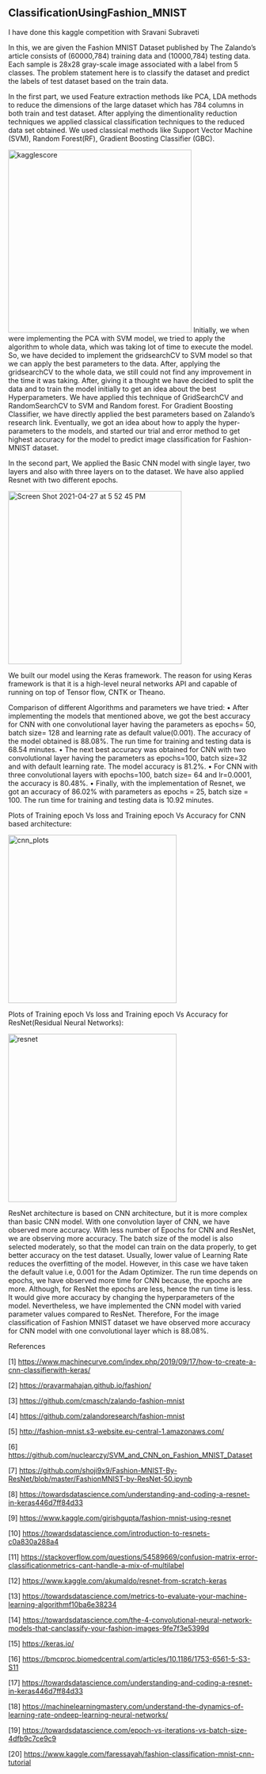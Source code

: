 ## ClassificationUsingFashion_MNIST
I have done this kaggle competition with Sravani Subraveti

In this, we are given the Fashion MNIST Dataset published by The Zalando’s article consists of (60000,784) training data and (10000,784) testing data. Each sample is 28x28 gray-scale image associated with a label from 5 classes. The problem statement here is to classify the dataset and predict the labels of test dataset based on the train data.

In the first part, we used Feature extraction methods like PCA, LDA methods to reduce the dimensions of the large dataset which has 784 columns in both train and test dataset. After applying the dimentionality reduction techniques we applied classical classification techniques to the reduced data set obtained. We used classical methods like Support Vector Machine (SVM), Random Forest(RF), Gradient Boosting Classifier (GBC).

<img width="370" alt="kagglescore" src="https://user-images.githubusercontent.com/55220359/116316248-a5d7ca80-a77f-11eb-8762-1b58b53de883.png">
Initially, we when were implementing the PCA with SVM model, we tried to apply the algorithm to whole data, which was taking lot of time to execute the model. So, we have decided to implement the gridsearchCV to SVM model so that we can apply the best parameters to the data.
After, applying the gridsearchCV to the whole data, we still could not find any improvement in the time it was taking. After, giving it a thought we have decided to split the data and to train the model initially to get an idea about the best Hyperparameters. We have applied this technique of GridSearchCV and RandomSearchCV to SVM and Random forest. For Gradient Boosting Classifier, we have directly applied the best parameters based on Zalando’s research link. Eventually, we got an idea about how to apply the hyper-parameters to the models, and started our trial and error method to get highest accuracy for the model to predict image classification for Fashion-MNIST dataset.

In the second part, We applied the Basic CNN model with single layer, two layers and also with three layers on to the dataset. We have also applied Resnet with two different epochs.

<img width="350" alt="Screen Shot 2021-04-27 at 5 52 45 PM" src="https://user-images.githubusercontent.com/55220359/116317706-b38e4f80-a781-11eb-9434-169637d62b6e.png">

We built our model using the Keras framework. The reason for using Keras framework is that it is a high-level neural networks API and capable of running on top of Tensor flow, CNTK or Theano.

Comparison of different Algorithms and parameters we have tried:
• After implementing the models that mentioned above, we got the best accuracy for CNN with one convolutional layer having the parameters as epochs= 50, batch size= 128 and learning rate as default value(0.001). The accuracy of the model obtained is
88.08%. The run time for training and testing data is 68.54 minutes.
• The next best accuracy was obtained for CNN with two convolutional layer having the parameters as epochs=100, batch size=32 and with default learning rate. The model accuracy is 81.2%.
• For CNN with three convolutional layers with epochs=100, batch size= 64 and lr=0.0001, the accuracy is 80.48%.
• Finally, with the implementation of Resnet, we got an accuracy of 86.02% with parameters as epochs = 25, batch size = 100. The run time for training and testing data is 10.92 minutes.

Plots of Training epoch Vs loss and Training epoch Vs Accuracy for CNN based architecture:

<img width="340" alt="cnn_plots" src="https://user-images.githubusercontent.com/55220359/116319440-87280280-a784-11eb-9084-a2ce122f875b.png">

Plots of Training epoch Vs loss and Training epoch Vs Accuracy for ResNet(Residual Neural
Networks):

<img width="340" alt="resnet" src="https://user-images.githubusercontent.com/55220359/116319449-8becb680-a784-11eb-9e62-20a66723bf15.png">

ResNet architecture is based on CNN architecture, but it is more complex than basic CNN model. With one convolution layer of CNN, we have observed more accuracy. With less number of Epochs for CNN and ResNet, we are observing more accuracy. The batch size of the model is also selected moderately, so that the model can train on the data properly, to get better accuracy on the test dataset. Usually, lower value of Learning Rate reduces the overfitting of the model. However, in this case we have taken the default value i.e, 0.001 for the Adam Optimizer. The run time depends on epochs, we have observed more time for CNN because, the epochs are more. Although, for ResNet the epochs are less, hence the run time is less. It would give more accuracy by changing the hyperparameters of the model. Nevertheless, we have implemented the CNN model with varied parameter values compared to ResNet. Therefore, For the image classification of Fashion MNIST dataset we have observed more accuracy for CNN model with one convolutional layer which is 88.08%.

References

[1] https://www.machinecurve.com/index.php/2019/09/17/how-to-create-a-cnn-classifierwith-keras/

[2] https://pravarmahajan.github.io/fashion/

[3] https://github.com/cmasch/zalando-fashion-mnist

[4] https://github.com/zalandoresearch/fashion-mnist

[5] http://fashion-mnist.s3-website.eu-central-1.amazonaws.com/

[6] https://github.com/nuclearczy/SVM_and_CNN_on_Fashion_MNIST_Dataset

[7] https://github.com/shoji9x9/Fashion-MNIST-By-ResNet/blob/master/FashionMNIST-by-ResNet-50.ipynb

[8] https://towardsdatascience.com/understanding-and-coding-a-resnet-in-keras446d7ff84d33

[9] https://www.kaggle.com/girishgupta/fashion-mnist-using-resnet

[10] https://towardsdatascience.com/introduction-to-resnets-c0a830a288a4

[11] https://stackoverflow.com/questions/54589669/confusion-matrix-error-classificationmetrics-cant-handle-a-mix-of-multilabel

[12] https://www.kaggle.com/akumaldo/resnet-from-scratch-keras

[13] https://towardsdatascience.com/metrics-to-evaluate-your-machine-learning-algorithmf10ba6e38234

[14] https://towardsdatascience.com/the-4-convolutional-neural-network-models-that-canclassify-your-fashion-images-9fe7f3e5399d

[15] https://keras.io/

[16] https://bmcproc.biomedcentral.com/articles/10.1186/1753-6561-5-S3-S11

[17] https://towardsdatascience.com/understanding-and-coding-a-resnet-in-keras446d7ff84d33

[18] https://machinelearningmastery.com/understand-the-dynamics-of-learning-rate-ondeep-learning-neural-networks/

[19] https://towardsdatascience.com/epoch-vs-iterations-vs-batch-size-4dfb9c7ce9c9

[20] https://www.kaggle.com/faressayah/fashion-classification-mnist-cnn-tutorial
